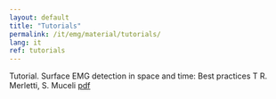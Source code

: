 ```yaml
---
layout: default
title: "Tutorials"
permalink: /it/emg/material/tutorials/
lang: it
ref: tutorials
---
```


Tutorial. Surface EMG detection in space and time: Best practices T R. Merletti, S. Muceli
[pdf](/assets/pdfs/tutorial_1_JEK_sEMG_detection.pdf)